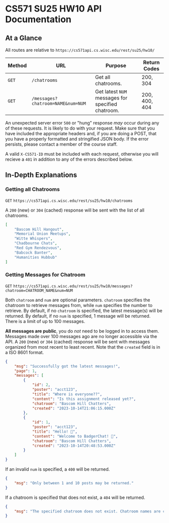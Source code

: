 # CS571 SU25 HW10 API Documentation

## At a Glance

All routes are relative to `https://cs571api.cs.wisc.edu/rest/su25/hw10/`

| Method | URL | Purpose | Return Codes |
| --- | --- | --- | --- |
| `GET`| `/chatrooms` | Get all chatrooms. | 200, 304 |
| `GET` | `/messages?chatroom=NAME&num=NUM`| Get latest `NUM` messages for specified chatroom. | 200, 400, 404 |

An unexpected server error `500` or "hung" response *may* occur during any of these requests. It is likely to do with your request. Make sure that you have included the appropriate headers and, if you are doing a POST, that you have a properly formatted and stringified JSON body. If the error persists, please contact a member of the course staff.

A valid `X-CS571-ID` must be included with each request, otherwise you will recieve a `401` in addition to any of the errors described below.

## In-Depth Explanations

### Getting all Chatrooms
`GET` `https://cs571api.cs.wisc.edu/rest/su25/hw10/chatrooms`

A `200` (new) or `304` (cached) response will be sent with the list of all chatrooms.

```json
[
    "Bascom Hill Hangout",
    "Memorial Union Meetups",
    "Witte Whispers",
    "Chadbourne Chats",
    "Red Gym Rendezvous",
    "Babcock Banter",
    "Humanities Hubbub"
]
```

### Getting Messages for Chatroom

`GET` `https://cs571api.cs.wisc.edu/rest/su25/hw10/messages?chatroom=CHATROOM_NAME&num=NUM`

Both `chatroom` and `num` are optional parameters. `chatroom` specifies the chatroom to retrieve messages from, while `num` specifies the number to retrieve. By default, if no `chatroom` is specified, the latest message(s) will be returned. By default, if no `num` is specified, 1 message will be returned. There is a limit of up to 100 messages.

**All messages are public**, you do *not* need to be logged in to access them. Messages made over 100 messages ago are no longer accessible via the API. A `200` (new) or `304` (cached) response will be sent with messages organized from most recent to least recent. Note that the `created` field is in a ISO 8601 format.

```json
{
    "msg": "Successfully got the latest messages!",
    "page": 1,
    "messages": [
        {
            "id": 2,
            "poster": "acct123",
            "title": "Where is everyone??",
            "content": "Is this assignment released yet?",
            "chatroom": "Bascom Hill Chatters",
            "created": "2023-10-14T21:06:15.000Z"
        },
        {
            "id": 1,
            "poster": "acct123",
            "title": "Hello! 👋",
            "content": "Welcome to BadgerChat! 🦡",
            "chatroom": "Bascom Hill Chatters",
            "created": "2023-10-14T20:48:53.000Z"
        }
    ]
}
```

If an invalid `num` is specified, a `400` will be returned.

```json
{
    "msg": "Only between 1 and 10 posts may be returned."
}
```

If a chatroom is specified that does not exist, a `404` will be returned.

```json
{
    "msg": "The specified chatroom does not exist. Chatroom names are case-sensitive."
}
```

